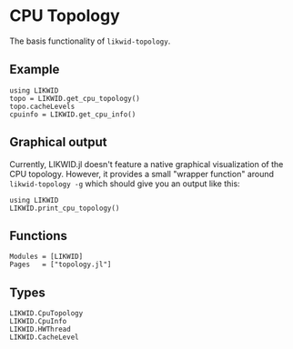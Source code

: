 # CPU Topology

The basis functionality of `likwid-topology`.

## Example

```@repl
using LIKWID
topo = LIKWID.get_cpu_topology()
topo.cacheLevels
cpuinfo = LIKWID.get_cpu_info()
```

## Graphical output
Currently, LIKWID.jl doesn't feature a native graphical visualization of the CPU topology. However, it provides a small "wrapper function" around `likwid-topology -g` which should give you an output like this:
```@repl
using LIKWID
LIKWID.print_cpu_topology()
```

## Functions

```@autodocs
Modules = [LIKWID]
Pages   = ["topology.jl"]
```

## Types

```@docs
LIKWID.CpuTopology
LIKWID.CpuInfo
LIKWID.HWThread
LIKWID.CacheLevel
```
